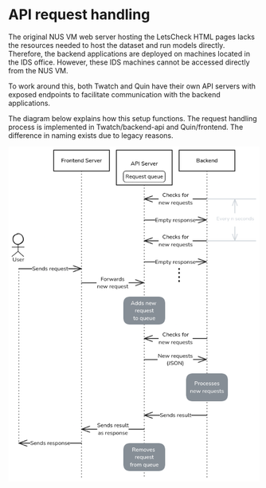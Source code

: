 # API request handling

The original NUS VM web server hosting the LetsCheck HTML pages lacks the resources needed to host the dataset and run models directly. Therefore, the backend applications are deployed on machines located in the IDS office. However, these IDS machines cannot be accessed directly from the NUS VM.

To work around this, both Twatch and Quin have their own API servers with exposed endpoints to facilitate communication with the backend applications.

The diagram below explains how this setup functions. The request handling process is implemented in Twatch/backend-api and Quin/frontend. The difference in naming exists due to legacy reasons.

![API request handling process diagram](img/api-sequence-diagram.png)
